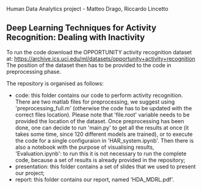Human Data Analytics project - Matteo Drago, Riccardo Lincetto

## Deep Learning Techniques for Activity Recognition: Dealing with Inactivity

To run the code download the OPPORTUNITY activity recognition dataset at:
https://archive.ics.uci.edu/ml/datasets/opportunity+activity+recognition
The position of the dataset then has to be provided to the code in preprocessing phase.

The repository is organised as follows:
- code: this folder contains our code to perform activity recognition. There are two matlab files for preprocessing, we suggest using 'preprocessing_full.m' (otherwise the code has to be updated with the correct files location). Please note that 'file.root' variable needs to be provided the location of the dataset. Once preprocessing has been done, one can decide to run 'main.py' to get all the results at once (it takes some time, since 120 different models are trained), or to execute the code for a single configuraion in 'HAR_system.ipynb'. Then there is also a notebook with the purpose of visualising results, 'Evaluation.ipynb': to run this it is not necessary to run the complete code, because a set of results is already provided in the repository;
- presentation: this folder contains a set of slides that we used to present our project;
- report: this folder contains our report, named 'HDA_MDRL.pdf'.
